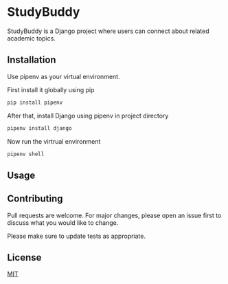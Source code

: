 # StudyBuddy

StudyBuddy is a Django project where users can connect about related academic topics.

## Installation

Use pipenv as your virtual environment. 

First install it globally using pip

```bash
pip install pipenv
```

After that, install Django using pipenv in project directory
```bash
pipenv install django
```

Now run the virtrual environment
```bash
pipenv shell
```

## Usage



## Contributing
Pull requests are welcome. For major changes, please open an issue first to discuss what you would like to change.

Please make sure to update tests as appropriate.

## License
[MIT](https://choosealicense.com/licenses/mit/)